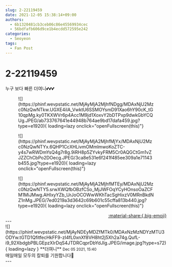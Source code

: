 ```yaml
---
slug: 2-22119459
date: 2021-12-05 15:38:14+09:00
authors:
  - 6b1320481cb3ceb06c86e45569934cec
  - 56bdfafb606d9ce1b4ecdd572595e242
categories:
  - Seoyeon
tags:
  - Fan Post
---
```


# 2-22119459

<div class="post-container" markdown="1">
<div class="content-container md-sidebar__scrollwrap" markdown="1">

누구 보다 빠른 더여니💕💕💕
<figure markdown="1">
![](https://phinf.wevpstatic.net/MjAyMjA2MjhfNDgg/MDAxNjU2Mzc0NzQwNTkw.UGXE4iIA_VwktU6SSMOYsmD91Xao6hY90cK_tG10qpMg.ky0TKXWVr6p4Acc1M9jd1XoxvY2bDTPxp9dwkGbYCQUg.JPEG/ab733767641e44948b764ae9bd17dafa459.jpg?type=e1920){ loading=lazy onclick="openFullscreen(this)"}
</figure>

<figure markdown="1">
![](https://phinf.wevpstatic.net/MjAyMjA2MjhfMjYx/MDAxNjU2Mzc0NzQwNTYx.6QHP1CcXHLivmOMmlmwoKoZTC-y4s7wRWDmYsQ4g7r8g.9iRH8p5ZYvkyFRM5Cr0AQGCtGm1vZJZZChCbPo2DOecg.JPEG/3ca8e531e6f241f485ee309a1e71143b455.jpg?type=e1920){ loading=lazy onclick="openFullscreen(this)"}
</figure>

<figure markdown="1">
![](https://phinf.wevpstatic.net/MjAyMjA2MjhfMTEy/MDAxNjU2Mzc0NzQwNTY5.srwXWQfbOBzfCSo_MjJWFOqYCyHOnsoOaZCFM1MiJMwg.AHIxyYZb_UrJoOCOWwWKhTacSgHixzV0MRnBkdNZ1nMg.JPEG/7ed0219a3d3642c69b601c55cffa813b440.jpg?type=e1920){ loading=lazy onclick="openFullscreen(this)"}
</figure>


</div>
</div>

<div style="text-align: right;" markdown="1">
<a href="https://weverse.io/fromis9/fanpost/2-22119459" style="text-align: right;">:material-share:{.big-emoji}</a>
</div>
---

<div class="comments-container md-sidebar__scrollwrap" markdown="1">
<div class="comment" markdown="1">
<div class='id-container' markdown="1">
![](https://phinf.wevpstatic.net/MjAyNDEyMDZfMTk0/MDAxNzMzNDYzMTU3ODYw.tGTD1QfitfecHkFF9-zI4fL0xnXf8VH8ht2j5Xh2a74g.QufL-i9_92XbdgbPBLGEpzXIrDqS4JTDRCqprDbYdJIg.JPEG/image.jpg?type=s72){ loading=lazy }
**<span class="artist">더여니</span>** <small>Dec 05 2021, 15:40</small><br>
</div>
<div class='comment-body' markdown="1">
매일매일 모두의 칼퇴를 기원합니다🖤
</div>
</div>
</div>
---
